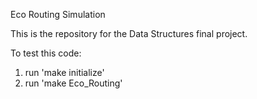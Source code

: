 Eco Routing Simulation

This is the repository for the Data Structures final project.

To test this code:
1. run 'make initialize'
2. run 'make Eco_Routing'
